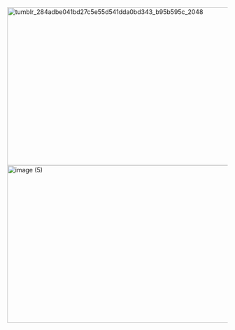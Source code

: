 <img width="2048" height="361" alt="tumblr_284adbe041bd27c5e55d541dda0bd343_b95b595c_2048" src="https://github.com/user-attachments/assets/42804915-4102-47eb-9b4f-6202ce122292" />
<img width="640" height="360" alt="image (5)" src="https://github.com/user-attachments/assets/4d9879fb-e200-4706-813a-49df54cdbe73" />


